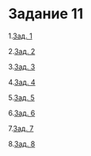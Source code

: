 # Задание 11
<p>1.<a href="https://github.com/RomanVanLenSi/zadan/tree/master/%E2%84%9611/1">Зад. 1</a></p>
<p>2.<a href="https://github.com/RomanVanLenSi/zadan/tree/master/%E2%84%9611/2">Зад. 2</a></p>
<p>3.<a href="https://github.com/RomanVanLenSi/zadan/tree/master/%E2%84%9611/3">Зад. 3</a></p>
<p>4.<a href="https://github.com/RomanVanLenSi/zadan/tree/master/%E2%84%9611/4">Зад. 4</a></p>
<p>5.<a href="https://github.com/RomanVanLenSi/zadan/tree/master/%E2%84%9611/5">Зад. 5</a></p>
<p>6.<a href="https://github.com/RomanVanLenSi/zadan/tree/master/%E2%84%9611/6">Зад. 6</a></p>
<p>7.<a href="https://github.com/RomanVanLenSi/zadan/tree/master/%E2%84%9611/7">Зад. 7</a></p>
<p>8.<a href="https://github.com/RomanVanLenSi/zadan/tree/master/%E2%84%9611/8">Зад. 8</a></p>